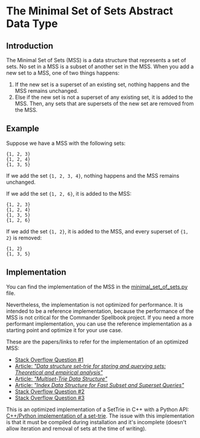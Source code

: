 # The Minimal Set of Sets Abstract Data Type

## Introduction

The Minimal Set of Sets (MSS) is a data structure that represents a set of sets.
No set in a MSS is a subset of another set in the MSS.
When you add a new set to a MSS, one of two things happens:

1. If the new set is a superset of an existing set, nothing happens and the MSS remains unchanged.
2. Else if the new set is not a superset of any existing set, it is added to the MSS.
   Then, any sets that are supersets of the new set are removed from the MSS.


## Example

Suppose we have a MSS with the following sets:

```
{1, 2, 3}
{1, 2, 4}
{1, 3, 5}
```

If we add the set `{1, 2, 3, 4}`, nothing happens and the MSS remains unchanged.

If we add the set `{1, 2, 6}`, it is added to the MSS:

```
{1, 2, 3}
{1, 2, 4}
{1, 3, 5}
{1, 2, 6}
```

If we add the set `{1, 2}`, it is added to the MSS, and every superset of `{1, 2}` is removed:

```
{1, 2}
{1, 3, 5}
```

## Implementation

You can find the implementation of the MSS in the [minimal_set_of_sets.py](https://github.com/SpaceCowMedia/commander-spellbook-backend/blob/master/backend/spellbook/variants/minimal_set_of_sets.py) file.

Nevertheless, the implementation is not optimized for performance.
It is intended to be a reference implementation, because the performance of the MSS is not critical for the Commander Spellbook project.
If you need a more performant implementation, you can use the reference implementation as a starting point and optimize it for your use case.

These are the papers/links to refer for the implementation of an optimized MSS:

- [Stack Overflow Question #1](https://stackoverflow.com/questions/1737076/collection-of-sets-containing-no-sets-which-are-a-subset-of-another-in-the-colle)
- [Article: _"Data structure set-trie for storing and querying sets: Theoretical and empirical analysis"_](https://journals.plos.org/plosone/article/authors?id=10.1371/journal.pone.0245122)
- [Article: _"Multiset-Trie Data Structure"_](https://www.mdpi.com/1999-4893/16/3/170)
- [Article: _"Index Data Structure for Fast Subset and Superset Queries"_](https://osebje.famnit.upr.si/~savnik/papers/cdares13.pdf)
- [Stack Overflow Question #2](https://stackoverflow.com/questions/9353100/quickly-checking-if-set-is-superset-of-stored-sets)
- [Stack Overflow Question #3](https://stackoverflow.com/questions/1263524/superset-search)

This is an optimized implementation of a SetTrie in C++ with a Python API: [C++/Python implementation of a set-trie](https://github.com/BBVA/mercury-settrie).
The issue with this implementation is that it must be compiled during installation and it's incomplete (doesn't allow iteration and removal of sets at the time of writing).
